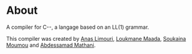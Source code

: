 # About

A compiler for C--, a langage based on an LL(1) grammar.

This compiler was created by [Anas Limouri](https://www.linkedin.com/in/anas-limouri/), [Loukmane Maada](https://www.linkedin.com/in/loukmane-maada-638077151/), [Soukaina Moumou](https://www.linkedin.com/in/soukaina-moumou/) and [Abdessamad Mathani](https://www.linkedin.com/in/abdessamad-mathani-941787124/).  

